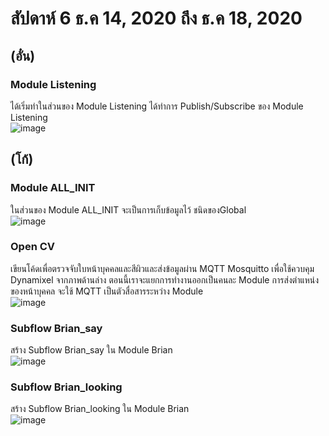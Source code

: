 # สัปดาห์ 6 ธ.ค 14, 2020 ถึง ธ.ค 18, 2020  
## (อั๋น)  
### Module Listening  
ได้เริ่มทำในส่วนของ Module Listening ได้ทำการ Publish/Subscribe ของ Module Listening  
![image](https://user-images.githubusercontent.com/65691345/110539872-5b12dc80-8158-11eb-8cc9-c27fbbba6a2c.png)  


## (โก้)  
### Module ALL_INIT  
ในส่วนของ Module ALL_INIT จะเป็นการเก็บข้อมูลไว้ ชนิดของGlobal   
![image](https://user-images.githubusercontent.com/65691345/110539926-6d8d1600-8158-11eb-8843-0dcb7f9372cb.png)


### Open CV  
เขียนโค้ดเพื่อตรวจจับใบหน้าบุคคลและสีผิวและส่งข้อมูลผ่าน MQTT Mosquitto เพื่อใช้ควบคุม Dynamixel จากภาพด้านล่าง ตอนนี้เราจะแยกการทำงานออกเป็นคนละ Module 
การส่งตำแหน่งของหน้าบุคคล จะใช้ MQTT เป็นตัวสื่อสารระหว่าง Module  
![image](https://user-images.githubusercontent.com/65691345/110539978-7f6eb900-8158-11eb-854c-cc5240caab7d.png)  



### Subflow Brian_say  
สร้าง Subflow Brian_say ใน Module Brian  
![image](https://user-images.githubusercontent.com/65691345/110540040-944b4c80-8158-11eb-9f55-443c2c409c9f.png)  


### Subflow Brian_looking  
สร้าง Subflow Brian_looking ใน Module Brian  
![image](https://user-images.githubusercontent.com/65691345/110540082-a1683b80-8158-11eb-9c88-6499cb531f07.png)  



